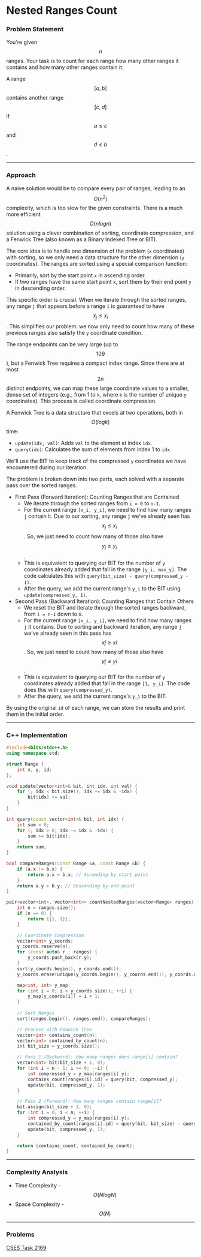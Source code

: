 # Nested Ranges Count

### Problem Statement

You're given $$n$$ ranges. Your task is to count for each range how many other ranges it contains and how many other ranges contain it.

A range $$[a,b]$$ contains another range $$[c,d]$$ if $$a≤c$$ and $$d≤b$$.

***

### Approach

A naive solution would be to compare every pair of ranges, leading to an $$O(n^2)$$ complexity, which is too slow for the given constraints. There is a much more efficient $$O(nlogn)$$ solution using a clever combination of sorting, coordinate compression, and a Fenwick Tree (also known as a Binary Indexed Tree or BIT).

The core idea is to handle one dimension of the problem (`x` coordinates) with sorting, so we only need a data structure for the other dimension (`y` coordinates). The ranges are sorted using a special comparison function:

* Primarily, sort by the start point `x` in ascending order.
* If two ranges have the same start point `x`, sort them by their end point `y` in descending order.

This specific order is crucial. When we iterate through the sorted ranges, any range `j` that appears before a range `i` is guaranteed to have $$x_j​≤x_i​$$. This simplifies our problem: we now only need to count how many of these previous ranges also satisfy the `y` coordinate condition.

The range endpoints can be very large (up to $$109$$), but a Fenwick Tree requires a compact index range. Since there are at most $$2n$$ distinct endpoints, we can map these large coordinate values to a smaller, dense set of integers (e.g., from 1 to `k`, where `k` is the number of unique `y` coordinates). This process is called coordinate compression.

A Fenwick Tree is a data structure that excels at two operations, both in $$O(logk)$$ time:

* `update(idx, val)`: Adds `val` to the element at index `idx`.
* `query(idx)`: Calculates the sum of elements from index 1 to `idx`.

We'll use the BIT to keep track of the compressed `y` coordinates we have encountered during our iteration.

The problem is broken down into two parts, each solved with a separate pass over the sorted ranges.

* First Pass (Forward Iteration): Counting Ranges that are Contained
  * We iterate through the sorted ranges from `i = 0` to `n-1`.
  * For the current range `[x_i, y_i]`, we need to find how many ranges `j` contain it. Due to our sorting, any range `j` we've already seen has $$x_j​≤x_i​$$. So, we just need to count how many of those also have $$y_j​≥y_i​$$.
  * This is equivalent to querying our BIT for the number of `y` coordinates already added that fall in the range `[y_i, max_y]`. The code calculates this with `query(bit_size) - query(compressed_y - 1)`.
  * After the query, we add the current range's `y_i` to the BIT using `update(compressed_y, 1)`.
* Second Pass (Backward Iteration): Counting Ranges that Contain Others
  * We reset the BIT and iterate through the sorted ranges backward, from `i = n-1` down to `0`.
  * For the current range `[x_i, y_i]`, we need to find how many ranges `j` it contains. Due to sorting and backward iteration, any range `j` we've already seen in this pass has $$xj​≥xi​$$. So, we just need to count how many of those also have $$yj​≤yi​$$.
  * This is equivalent to querying our BIT for the number of `y` coordinates already added that fall in the range `[1, y_i]`. The code does this with `query(compressed_y)`.
  * After the query, we add the current range's `y_i` to the BIT.

By using the original `id` of each range, we can store the results and print them in the initial order.

***

### C++ Implementation

```cpp
#include<bits/stdc++.h>
using namespace std;

struct Range {
    int x, y, id;
};

void update(vector<int>& bit, int idx, int val) {
    for (; idx < bit.size(); idx += idx & -idx) {
        bit[idx] += val;
    }
}

int query(const vector<int>& bit, int idx) {
    int sum = 0;
    for (; idx > 0; idx -= idx & -idx) {
        sum += bit[idx];
    }
    return sum;
}

bool compareRanges(const Range &a, const Range &b) {
    if (a.x != b.x) {
        return a.x < b.x; // Ascending by start point
    }
    return a.y > b.y; // Descending by end point
}

pair<vector<int>, vector<int>> countNestedRanges(vector<Range> ranges) {
    int n = ranges.size();
    if (n == 0) {
        return {{}, {}};
    }

    // Coordinate Compression
    vector<int> y_coords;
    y_coords.reserve(n);
    for (const auto& r : ranges) {
        y_coords.push_back(r.y);
    }
    sort(y_coords.begin(), y_coords.end());
    y_coords.erase(unique(y_coords.begin(), y_coords.end()), y_coords.end());

    map<int, int> y_map;
    for (int i = 0; i < y_coords.size(); ++i) {
        y_map[y_coords[i]] = i + 1;
    }
    
    // Sort Ranges
    sort(ranges.begin(), ranges.end(), compareRanges);

    // Process with Fenwick Tree
    vector<int> contains_count(n);
    vector<int> contained_by_count(n);
    int bit_size = y_coords.size();

    // Pass 1 (Backward): How many ranges does range[i] contain?
    vector<int> bit(bit_size + 1, 0);
    for (int i = n - 1; i >= 0; --i) {
        int compressed_y = y_map[ranges[i].y];
        contains_count[ranges[i].id] = query(bit, compressed_y);
        update(bit, compressed_y, 1);
    }

    // Pass 2 (Forward): How many ranges contain range[i]?
    bit.assign(bit_size + 1, 0);
    for (int i = 0; i < n; ++i) {
        int compressed_y = y_map[ranges[i].y];
        contained_by_count[ranges[i].id] = query(bit, bit_size) - query(bit, compressed_y - 1);
        update(bit, compressed_y, 1);
    }

    return {contains_count, contained_by_count};
}
```

***

### Complexity Analysis

* Time Complexity - $$O(NlogN)$$
* Space Complexity - $$O(N)$$

***

### Problems

[CSES Task 2169](https://cses.fi/problemset/task/2169)
